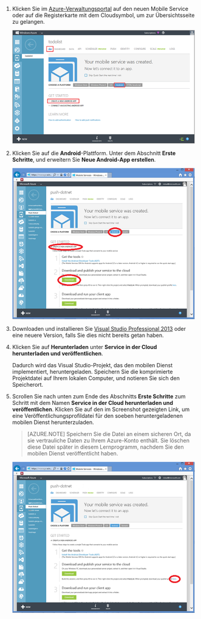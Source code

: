1. Klicken Sie im [Azure-Verwaltungsportal] auf den neuen Mobile Service oder auf die Registerkarte mit dem Cloudsymbol, um zur Übersichtsseite zu gelangen.

    ![](./media/mobile-services-dotnet-backend-android-get-started-data/mobile-portal-quickstart-android.png)

2. Klicken Sie auf die **Android**-Plattform. Unter dem Abschnitt **Erste Schritte**, und erweitern Sie **Neue Android-App erstellen**. 

    ![](./media/mobile-services-dotnet-backend-android-get-started-data/download-service-project.png)

3. Downloaden und installieren Sie [Visual Studio Professional 2013](https://go.microsoft.com/fwLink/p/?LinkID=391934) oder eine neuere Version, falls Sie dies nicht bereits getan haben.

4. Klicken Sie auf **Herunterladen** unter **Service in der Cloud herunterladen und veröffentlichen**.

	Dadurch wird das Visual Studio-Projekt, das den mobilen Dienst implementiert, heruntergeladen. Speichern Sie die komprimierte Projektdatei auf Ihrem lokalen Computer, und notieren Sie sich den Speicherort.


5. Scrollen Sie nach unten zum Ende des Abschnitts **Erste Schritte** zum Schritt mit dem Namen **Service in der Cloud herunterladen und veröffentlichen**. Klicken Sie auf den im Screenshot gezeigten Link, um eine Veröffentlichungsprofildatei für den soeben heruntergeladenen mobilen Dienst herunterzuladen. 

    > [AZURE.NOTE] Speichern Sie die Datei an einem sicheren Ort, da sie vertrauliche Daten zu Ihrem Azure-Konto enthält. Sie löschen diese Datei später in diesem Lernprogramm, nachdem Sie den mobilen Dienst veröffentlicht haben. 

    ![](./media/mobile-services-dotnet-backend-android-get-started-data/download-publish-profile.png)





<!-- URLs. -->
[Azure-Verwaltungsportal]: https://manage.windowsazure.com/
[Android SDK]: https://go.microsoft.com/fwLink/p/?LinkID=280125

<!--HONumber=45--> 
